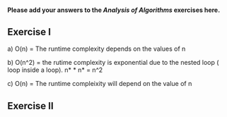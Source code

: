 #### Please add your answers to the ***Analysis of  Algorithms*** exercises here.

## Exercise I

a) O(n) = The runtime complexity depends on the values of n


b) O(n^2) = the rutime complexity  is exponential due to the nested loop ( loop inside a loop). n* * n* = n^2


c) O(n) = The runtime compleixity will depend on the value of n

## Exercise II


